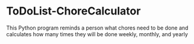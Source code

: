 # ToDoList-ChoreCalculator
This Python program reminds a person what chores need to be done and calculates how many times they will be done weekly, monthly, and yearly
